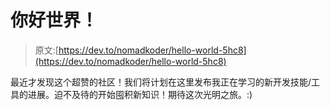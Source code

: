 # 你好世界！

> 原文:[https://dev.to/nomadkoder/hello-world-5hc8](https://dev.to/nomadkoder/hello-world-5hc8)

最近才发现这个超赞的社区！我们将计划在这里发布我正在学习的新开发技能/工具的进展。迫不及待的开始囤积新知识！期待这次光明之旅。:)
